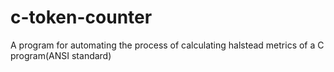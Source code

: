 # c-token-counter
 A program for automating the process of calculating halstead metrics of a C program(ANSI standard)
